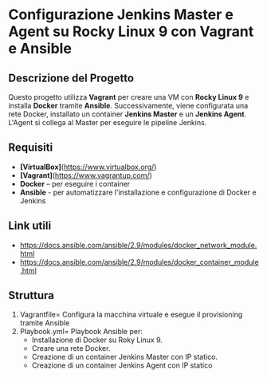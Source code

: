 # Configurazione Jenkins Master e Agent su Rocky Linux 9 con Vagrant e Ansible

## Descrizione del Progetto
Questo progetto utilizza **Vagrant** per creare una VM con **Rocky Linux 9** e installa **Docker** tramite **Ansible**. 
Successivamente, viene configurata una rete Docker, installato un container **Jenkins Master** e un **Jenkins Agent**. 
L'Agent si collega al Master per eseguire le pipeline Jenkins.

## Requisiti
- **[VirtualBox]**(https://www.virtualbox.org/)
- **[Vagrant]**(https://www.vagrantup.com/)
- **Docker** – per eseguire i container 
- **Ansible** - per automatizzare l'installazione e configurazione di Docker e Jenkins

## Link utili
- https://docs.ansible.com/ansible/2.9/modules/docker_network_module.html
- https://docs.ansible.com/ansible/2.9/modules/docker_container_module.html

## Struttura
1. Vagrantfile= Configura la macchina virtuale e esegue il provisioning tramite Ansible
2. Playbook.yml= Playbook Ansible per:
    - Installazione di Docker su Roky Linux 9.
    - Creare una rete Docker.
    - Creazione di un container Jenkins Master con IP statico.
    - Creazione di un container Jenkins Agent con IP statico


